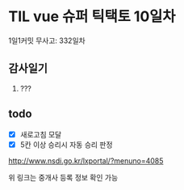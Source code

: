 # TIL vue 슈퍼 틱택토 10일차

1일1커밋 무사고: 332일차

## 감사일기

1. ???

## todo

- [x] 새로고침 모달
- [x] 5칸 이상 승리시 자동 승리 판정

http://www.nsdi.go.kr/lxportal/?menuno=4085

위 링크는 중개사 등록 정보 확인 가능

